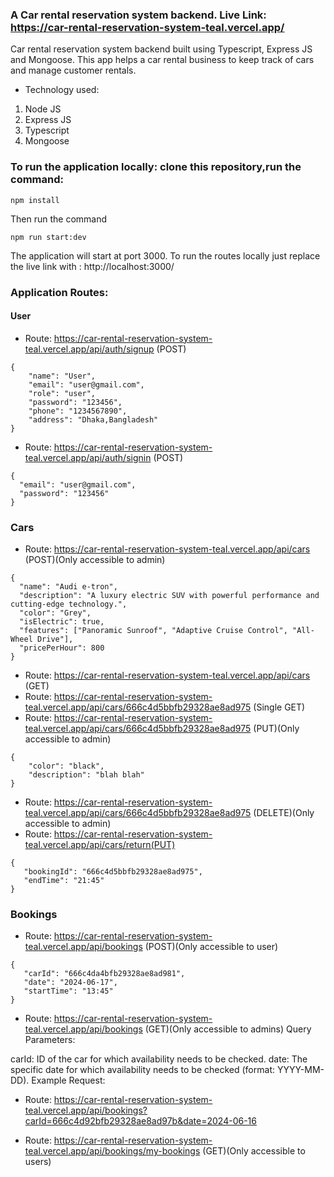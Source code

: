### A Car rental reservation system backend. Live Link: https://car-rental-reservation-system-teal.vercel.app/

Car rental reservation system backend built using Typescript, Express JS and Mongoose. This app helps a car rental business to keep track of cars and manage customer rentals.

- Technology used:

1. Node JS
2. Express JS
3. Typescript
4. Mongoose

### To run the application locally: clone this repository,run the command:

```
npm install
```

Then run the command

```
npm run start:dev
```

The application will start at port 3000. To run the routes locally just replace the live link with : http://localhost:3000/

### Application Routes:

#### User

- Route: https://car-rental-reservation-system-teal.vercel.app/api/auth/signup (POST)

```sample json:
{
    "name": "User",
    "email": "user@gmail.com",
    "role": "user",
    "password": "123456",
    "phone": "1234567890",
    "address": "Dhaka,Bangladesh"
}
```

- Route: https://car-rental-reservation-system-teal.vercel.app/api/auth/signin (POST)

```sample json:
{
  "email": "user@gmail.com",
  "password": "123456"
}
```

### Cars

- Route: https://car-rental-reservation-system-teal.vercel.app/api/cars (POST)(Only accessible to admin)

```sample json:
{
  "name": "Audi e-tron",
  "description": "A luxury electric SUV with powerful performance and cutting-edge technology.",
  "color": "Grey",
  "isElectric": true,
  "features": ["Panoramic Sunroof", "Adaptive Cruise Control", "All-Wheel Drive"],
  "pricePerHour": 800
}
```

- Route: https://car-rental-reservation-system-teal.vercel.app/api/cars (GET)
- Route: https://car-rental-reservation-system-teal.vercel.app/api/cars/666c4d5bbfb29328ae8ad975 (Single GET)
- Route: https://car-rental-reservation-system-teal.vercel.app/api/cars/666c4d5bbfb29328ae8ad975 (PUT)(Only accessible to admin)

```sample json
{
    "color": "black",
    "description": "blah blah"
}
```

- Route: https://car-rental-reservation-system-teal.vercel.app/api/cars/666c4d5bbfb29328ae8ad975 (DELETE)(Only accessible to admin)
- Route: https://car-rental-reservation-system-teal.vercel.app/api/cars/return(PUT)

```sample json:
{
   "bookingId": "666c4d5bbfb29328ae8ad975",
   "endTime": "21:45"
}
```

### Bookings

- Route: https://car-rental-reservation-system-teal.vercel.app/api/bookings (POST)(Only accessible to user)

```sample json:
{
   "carId": "666c4da4bfb29328ae8ad981",
   "date": "2024-06-17",
   "startTime": "13:45"
}
```

- Route: https://car-rental-reservation-system-teal.vercel.app/api/bookings (GET)(Only accessible to admins)
  Query Parameters:

carId: ID of the car for which availability needs to be checked.
date: The specific date for which availability needs to be checked (format: YYYY-MM-DD).
Example Request:

- Route: https://car-rental-reservation-system-teal.vercel.app/api/bookings?carId=666c4d92bfb29328ae8ad97b&date=2024-06-16

- Route: https://car-rental-reservation-system-teal.vercel.app/api/bookings/my-bookings (GET)(Only accessible to users)
